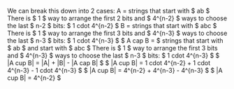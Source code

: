 We can break this down into 2 cases: 
A = strings that start with $ ab $ 
There is $ 1 $ way to arrange the first 2 bits and $ 4^{n-2} $ ways to choose the last $ n-2 $ bits: $ 1 cdot 4^{n-2} $ 
B = strings that start with $ abc $ 
There is $ 1 $ way to arrange the first 3 bits and $ 4^{n-3} $ ways to choose the last $ n-3 $ bits: $ 1 cdot 4^{n-3} $ 
$ A cap B = $ strings that start with $ ab $ and start with $ abc $ 
There is $ 1 $ way to arrange the first 3 bits and $ 4^{n-3} $ ways to choose the last $ n-3 $ bits: $ 1 cdot 4^{n-3} $ 
$ |A cup B| = |A| + |B| - |A cap B| $ 
$ |A cup B| = 1 cdot 4^{n-2} + 1 cdot 4^{n-3} - 1 cdot 4^{n-3} $ 
$ |A cup B| = 4^{n-2} + 4^{n-3} - 4^{n-3} $ 
$ |A cup B| = 4^{n-2} $
